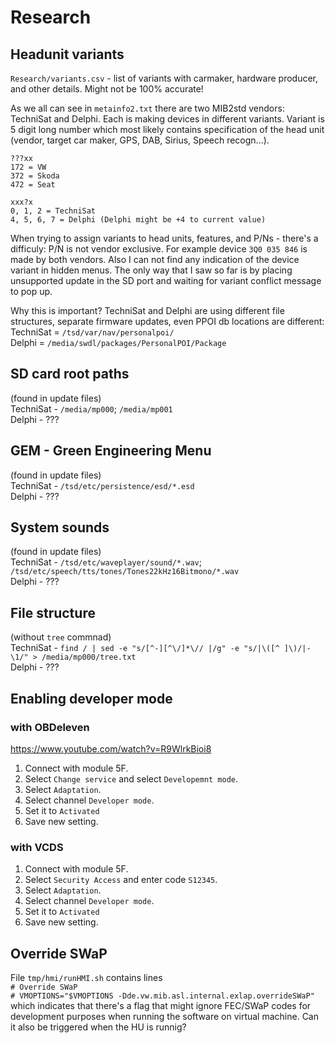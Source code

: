 # Research

## Headunit variants
`Research/variants.csv` - list of variants with carmaker, hardware producer, and other details. Might not be 100% accurate!<BR>

As we all can see in `metainfo2.txt` there are two MIB2std vendors: TechniSat and Delphi. Each is making devices in different variants. Variant is 5 digit long number which most likely contains specification of the head unit (vendor, target car maker, GPS, DAB, Sirius, Speech recogn...).

```
???xx
172 = VW
372 = Skoda
472 = Seat
```
```
xxx?x
0, 1, 2 = TechniSat
4, 5, 6, 7 = Delphi (Delphi might be +4 to current value)
```

When trying to assign variants to head units, features, and P/Ns - there's a difficuly: P/N is not vendor exclusive. For example device `3Q0 035 846` is made by both vendors. Also I can not find any indication of the device variant in hidden menus. The only way that I saw so far is by placing unsupported update in the SD port and waiting for variant conflict message to pop up.

Why this is important?
TechniSat and Delphi are using different file structures, separate firmware updates, even PPOI db locations are different:<br>
TechniSat = `/tsd/var/nav/personalpoi/`<br>
Delphi = `/media/swdl/packages/PersonalPOI/Package`

## SD card root paths
(found in update files)<br>
TechniSat  - `/media/mp000`; `/media/mp001`<br>
Delphi - ???

## GEM - Green Engineering Menu
(found in update files)<br>
TechniSat  - `/tsd/etc/persistence/esd/*.esd`<br>
Delphi - ???

## System sounds
(found in update files)<br>
TechniSat  - `/tsd/etc/waveplayer/sound/*.wav`; `/tsd/etc/speech/tts/tones/Tones22kHz16Bitmono/*.wav`<br>
Delphi - ???

## File structure
(without `tree` commnad)<br>
TechniSat  - `find / | sed -e "s/[^-][^\/]*\// |/g" -e "s/|\([^ ]\)/|-\1/" > /media/mp000/tree.txt`<br>
Delphi - ???

## Enabling developer mode
### with OBDeleven
https://www.youtube.com/watch?v=R9WlrkBioi8
1. Connect with module 5F.
1. Select `Change service` and select `Developemnt mode`.
1. Select `Adaptation`.
1. Select channel `Developer mode`.
1. Set it to `Activated`
1. Save new setting.

### with VCDS
1. Connect with module 5F.
1. Select `Security Access` and enter code `S12345`.
1. Select `Adaptation`.
1. Select channel `Developer mode`.
1. Set it to `Activated`
1. Save new setting.

## Override SWaP
File `tmp/hmi/runHMI.sh` contains lines<br>
`# Override SWaP`<br>
`# VMOPTIONS="$VMOPTIONS -Dde.vw.mib.asl.internal.exlap.overrideSWaP"`<br>
which indicates that there's a flag that might ignore FEC/SWaP codes for development purposes when running the software on virtual machine. Can it also be triggered when the HU is runnig?
